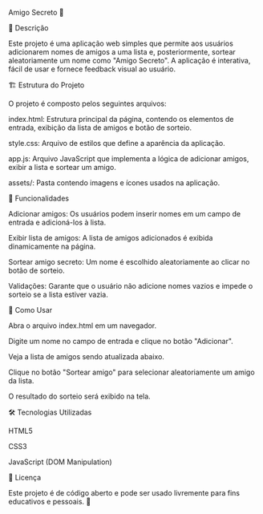 Amigo Secreto 🎉

📌 Descrição

Este projeto é uma aplicação web simples que permite aos usuários adicionarem nomes de amigos a uma lista e, posteriormente, sortear aleatoriamente um nome como "Amigo Secreto". A aplicação é interativa, fácil de usar e fornece feedback visual ao usuário.

🏗️ Estrutura do Projeto

O projeto é composto pelos seguintes arquivos:

index.html: Estrutura principal da página, contendo os elementos de entrada, exibição da lista de amigos e botão de sorteio.

style.css: Arquivo de estilos que define a aparência da aplicação.

app.js: Arquivo JavaScript que implementa a lógica de adicionar amigos, exibir a lista e sortear um amigo.

assets/: Pasta contendo imagens e ícones usados na aplicação.

🚀 Funcionalidades

Adicionar amigos: Os usuários podem inserir nomes em um campo de entrada e adicioná-los à lista.

Exibir lista de amigos: A lista de amigos adicionados é exibida dinamicamente na página.

Sortear amigo secreto: Um nome é escolhido aleatoriamente ao clicar no botão de sorteio.

Validações: Garante que o usuário não adicione nomes vazios e impede o sorteio se a lista estiver vazia.

📜 Como Usar

Abra o arquivo index.html em um navegador.

Digite um nome no campo de entrada e clique no botão "Adicionar".

Veja a lista de amigos sendo atualizada abaixo.

Clique no botão "Sortear amigo" para selecionar aleatoriamente um amigo da lista.

O resultado do sorteio será exibido na tela.

🛠️ Tecnologias Utilizadas

HTML5

CSS3

JavaScript (DOM Manipulation)

📄 Licença

Este projeto é de código aberto e pode ser usado livremente para fins educativos e pessoais. 🚀
